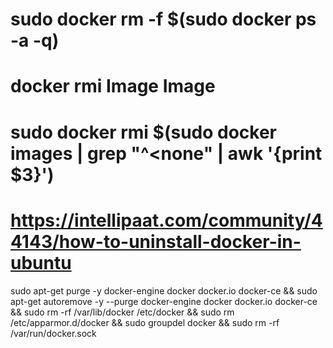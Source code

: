 # sudo docker rm -f $(sudo docker ps -a -q)

# docker rmi Image Image

# sudo docker rmi $(sudo docker images | grep "^<none" | awk '{print $3}')

# https://intellipaat.com/community/44143/how-to-uninstall-docker-in-ubuntu

sudo apt-get purge -y docker-engine docker docker.io docker-ce &&
sudo apt-get autoremove -y --purge docker-engine docker docker.io docker-ce &&
sudo rm -rf /var/lib/docker /etc/docker &&
sudo rm /etc/apparmor.d/docker &&
sudo groupdel docker &&
sudo rm -rf /var/run/docker.sock
